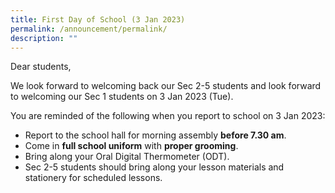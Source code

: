 ```yaml
---
title: First Day of School (3 Jan 2023)
permalink: /announcement/permalink/
description: ""
---
```

Dear students,

We look forward to welcoming back our Sec 2-5 students and look forward to welcoming our Sec 1 students on 3 Jan 2023 (Tue). 

You are reminded of the following when you report to school on 3 Jan 2023:

*   Report to the school hall for morning assembly **before 7.30 am**.
*   Come in **full school uniform** with **proper grooming**.
*   Bring along your Oral Digital Thermometer (ODT).
*   Sec 2-5 students should bring along your lesson materials and stationery for scheduled lessons.